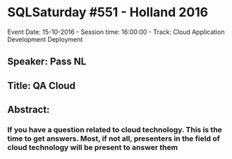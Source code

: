 # SQLSaturday #551 - Holland 2016
Event Date: 15-10-2016 - Session time: 16:00:00 - Track: Cloud Application Development  Deployment
## Speaker: Pass NL
## Title: QA Cloud
## Abstract:
### If you have a question related to cloud technology. This is the time to get answers. Most, if not all, presenters in the field of cloud technology will be present to answer them
